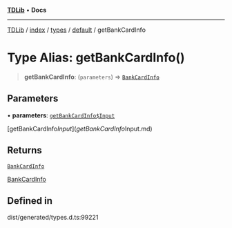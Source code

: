 [**TDLib**](../../../../../../README.md) • **Docs**

***

[TDLib](../../../../../../modules.md) / [index](../../../../../README.md) / [types](../../../README.md) / [default](../README.md) / getBankCardInfo

# Type Alias: getBankCardInfo()

> **getBankCardInfo**: (`parameters`) => [`BankCardInfo`](BankCardInfo.md)

## Parameters

• **parameters**: [`getBankCardInfo$Input`](getBankCardInfo$Input.md)

[getBankCardInfo$Input](getBankCardInfo$Input.md)

## Returns

[`BankCardInfo`](BankCardInfo.md)

[BankCardInfo](BankCardInfo.md)

## Defined in

dist/generated/types.d.ts:99221
